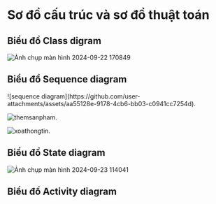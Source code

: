 <h1>Sơ đồ cấu trúc và sơ đồ thuật toán </h1>
<h2>Biểu đồ Class digram </h2>

![Ảnh chụp màn hình 2024-09-22 170849](https://github.com/user-attachments/assets/73442e24-d9fa-42f9-8a60-2a5873a8e72d)


<h2>Biểu đồ Sequence diagram</h2>
![sequence diagram](https://github.com/user-attachments/assets/aa55128e-9178-4cb6-bb03-c0941cc7254d).





![themsanpham](https://github.com/user-attachments/assets/80c0b62c-9c5a-479d-8c59-23a15329c333).



![xoathongtin](https://github.com/user-attachments/assets/5a5a7bce-eb96-4cf7-b94e-0ff9d954a97e).



<h2>Biểu đồ  State diagram</h2>

![Ảnh chụp màn hình 2024-09-23 114041](https://github.com/user-attachments/assets/1c48a900-947d-4586-8074-834a8a2316ae)

<h2>Biểu đồ  Activity diagram</h2>

